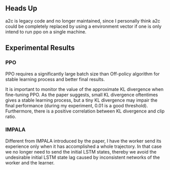 ## Heads Up

a2c is legacy code and no longer maintained, since I personally think a2c could be completely replaced by using a environment vector if one is only intend to run ppo on a single machine.

## Experimental Results 

### PPO

PPO requires a significantly large batch size than Off-policy algorithm for stable learning process and better final results.

It is important to monitor the value of the approximate KL divergence when fine-tuning PPO. As the paper suggests, small KL divergence oftentimes gives a stable learning process, but a tiny KL divergence may impair the final performance (during my experiment, 0.01 is a good threshold). Furthermore, there is a positive correlation between KL divergence and clip ratio.

### IMPALA

Different from IMPALA introduced by the paper, I have the worker send its experience only when it has accomplished a whole trajectory. In that case we no longer need to send the initial LSTM states, thereby we avoid the undesirable initial LSTM state lag caused by inconsistent networks of the worker and the learner.